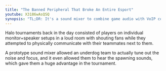 ```yaml
---
title: "The Banned Peripheral That Broke An Entire Esport"
youtube: X3186wAsQSQ
synopsis: "TL;DR: It's a sound mixer to combine game audio with VoIP communication."
---
```


Halo tournaments back in the day consisted of players on individual monitor+speaker setups in a loud room with shouting fans while they attempted to physically communicate with their teammates next to them.

A prototype sound mixer allowed an underdog team to actually tune out the noise and focus, and it even allowed them to hear the spawning sounds, which gave them a huge advantage in the tournament.

